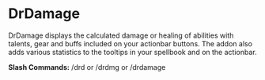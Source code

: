 # DrDamage
DrDamage displays the calculated damage or healing of abilities with talents, gear and buffs included on your actionbar buttons. The addon also adds various statistics to the tooltips in your spellbook and on the actionbar.

**Slash Commands:**
/drd or /drdmg or /drdamage